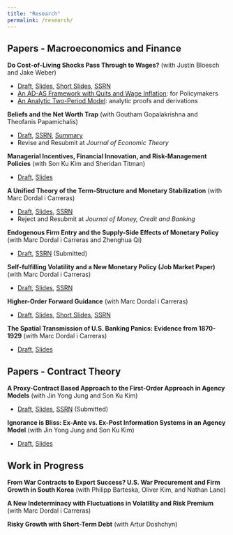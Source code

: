 ```yaml
---
title: "Research"
permalink: /research/
---
```


## Papers - Macroeconomics and Finance    


**Do Cost-of-Living Shocks Pass Through to Wages?** (with Justin Bloesch and Jake Weber)    
- [Draft](/files/COL.pdf), [Slides](/files/COL_slides.pdf), [Short Slides](/files/COL_slides_short.pdf), [SSRN](https://papers.ssrn.com/sol3/papers.cfm?abstract_id=4734451)      
- [An AD-AS Framework with Quits and Wage Inflation](/files/COL_ADAS.pdf): for Policymakers
- [An Analytic Two-Period Model](/files/COL_Twoperiod.pdf): analytic proofs and derivations      

**Beliefs and the Net Worth Trap** (with Goutham Gopalakrishna and Theofanis Papamichalis)    
- [Draft](/files/Optimism.pdf), [SSRN](https://papers.ssrn.com/sol3/papers.cfm?abstract_id=3932647), [Summary](https://www-2.rotman.utoronto.ca/insightshub/finance-investing-accounting/investor-optimism)      
- Revise and Resubmit at _Journal of Economic Theory_           

**Managerial Incentives, Financial Innovation, and Risk-Management Policies** (with Son Ku Kim and Sheridan Titman)      
- [Draft](/files/Risk_Management.pdf), [Slides](/files/Risk_Management_slides.pdf)           

**A Unified Theory of the Term-Structure and Monetary Stabilization** (with Marc Dordal i Carreras)    
- [Draft](/files/Term_Structure.pdf), [Slides](/files/Term_Structure_Slides.pdf), [SSRN](https://papers.ssrn.com/sol3/papers.cfm?abstract_id=4734622)    
- Reject and Resubmit at _Journal of Money, Credit and Banking_           

**Endogenous Firm Entry and the Supply-Side Effects of Monetary Policy** (with Marc Dordal i Carreras and Zhenghua Qi)    
- [Draft](/files/ADAS_Theory.pdf), [SSRN](https://papers.ssrn.com/sol3/papers.cfm?abstract_id=4891217) (Submitted)   

**Self-fulfilling Volatility and a New Monetary Policy (Job Market Paper)** (with Marc Dordal i Carreras)
- [Draft](/files/Self-fulfilling_volatility.pdf), [Slides](/files/Self-fulfilling_volatility_slides.pdf), [SSRN](https://papers.ssrn.com/sol3/papers.cfm?abstract_id=4461453)      

**Higher-Order Forward Guidance** (with Marc Dordal i Carreras)    
- [Draft](/files/Higher_order_forward_guidance.pdf), [Slides](/files/higherFG_slides.pdf), [Short Slides](/files/HOFG_slides_short.pdf), [SSRN](https://papers.ssrn.com/sol3/papers.cfm?abstract_id=4734631)    

**The Spatial Transmission of U.S. Banking Panics: Evidence from 1870-1929** (with Marc Dordal i Carreras)      
- [Draft](/files/Panic.pdf), [Slides](/files/Panic_slides.pdf)



## Papers - Contract Theory    


**A Proxy-Contract Based Approach to the First-Order Approach in Agency Models** (with Jin Yong Jung and Son Ku Kim)      
- [Draft](/files/First_order_approach.pdf), [Slides](/files/First_order_approach_slides.pdf), [SSRN](https://papers.ssrn.com/sol3/papers.cfm?abstract_id=4899689) (Submitted)    

**Ignorance is Bliss: Ex-Ante vs. Ex-Post Information Systems in an Agency Model** (with Jin Yong Jung and Son Ku Kim)      
- [Draft](/files/Ex_Post_vs_Ex_Ante.pdf), [Slides](/files/Ex_Post_vs_Ex_Ante_slides.pdf)



## Work in Progress

**From War Contracts to Export Success? U.S. War Procurement and Firm Growth in South Korea** (with Philipp Barteska, Oliver Kim, and Nathan Lane)     


**A New Indeterminacy with Fluctuations in Volatility and Risk Premium** (with Marc Dordal i Carreras)  


**Risky Growth with Short-Term Debt** (with Artur Doshchyn)  
